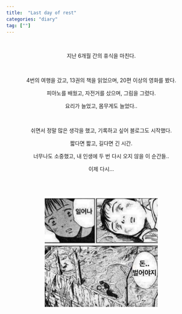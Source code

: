 ```yaml
---
title:  "Last day of rest"
categories: "diary"
tag: [""]
---
```


<br>
<p align="center">
지난 6개월 간의 휴식을 마친다.
</p>

<br>

<p align="center">
4번의 여행을 갔고, 13권의 책을 읽었으며, 20편 이상의 영화를 봤다.

<p align="center">
피아노를 배웠고, 자전거를 샀으며, 그림을 그렸다.

<p align="center">
요리가 늘었고, 몸무게도 늘었다..
</p>

<br>

<p align="center">
쉬면서 정말 많은 생각을 했고, 기록하고 싶어 블로그도 시작했다.

<p align="center">
짧다면 짧고, 길다면 긴 시간.

<p align="center">
너무나도 소중했고, 내 인생에 두 번 다시 오지 않을 이 순간들..
</p>

<p align="center">
이제 다시...
</p>

<br>
<br>

<p align="center">
<img src="/images/money.png" width=300>
